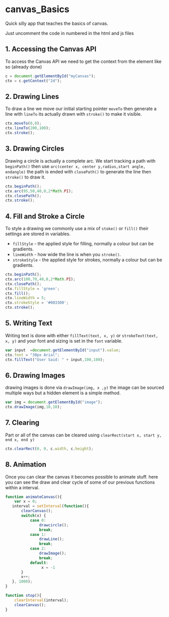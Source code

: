 # canvas_Basics
Quick silly app that teaches the basics of canvas.

Just uncomment the code in numbered in the html and js files

## 1. Accessing the Canvas API

To access the Canvas API we need to get the context from the element like so (already done)
```js
c = document.getElementById("myCanvas");
ctx = c.getContext("2d");
```

## 2. Drawing Lines

To draw a line we move our initial starting pointer `moveTo` then generate a line with `lineTo` its actually drawn with `stroke()` to make it visible.

```js
ctx.moveTo(0,0);
ctx.lineTo(200,100);
ctx.stroke();
```

## 3. Drawing Circles
Drawing a circle is actually a complete arc. We start tracking a path with `beginPath()` then use
 `arc(center x, center y,radius,start angle, endangle)` the path is ended with `closePath()` to generate the line then `stroke()` to draw it. 

```js
ctx.beginPath();
ctx.arc(95,50,40,0,2*Math.PI);
ctx.closePath();
ctx.stroke();
```
## 4. Fill and Stroke a Circle
To style a drawing we commonly use a mix of `stoke()` or `fill()` their settings are stored in variables.

* `fillStyle` - the applied style for filling, normally a colour but can be gradients.
* `lineWidth` - how wide the line is when you `stroke()`.
* `strokeStyle` - the applied style for strokes, normally a colour but can be gradients. 

```js
ctx.beginPath();
ctx.arc(100,70,40,0,2*Math.PI);
ctx.closePath();
ctx.fillStyle = 'green';
ctx.fill();
ctx.lineWidth = 5;
ctx.strokeStyle = '#003300';
ctx.stroke();
```


## 5. Writing Text
Writing text is done with either `fillText(text, x, y)` or  `strokeText(text, x, y)` and your font and sizing is set in the `font` variable.

```js
var input  =document.getElementById("input").value;
ctx.font = "30px Arial";
ctx.fillText("User Said: " + input,100,100);
```
## 6. Drawing Images
drawing images is done via `drawImage(img, x ,y)` the image can be sourced multiple ways but a hidden element is a simple method.

```js
var img = document.getElementById("image");
ctx.drawImage(img,10,10);
```
## 7. Clearing
Part or all of the canvas can be cleared using `clearRect(start x, start y, end x, end y)`
```js
ctx.clearRect(0, 0, c.width, c.height);
```
## 8. Animation
Once you can clear the canvas it becomes possible to animate stuff. here you can see the draw and clear cycle of some of our previous functions within a interval.

```js
function animateCanvas(){
    var x = 0;
   interval = setInterval(function(){
       clearCanvas();
       switch(x) {
           case 0:
               drawcircle();
               break;
           case 1:
               drawLine();
               break;
           case 2:
               drawImage();
               break;
           default:
                x = -1
       }
       x++;
   }, 1000);
}

function stop(){
    clearInterval(interval);
    clearCanvas();
}
```